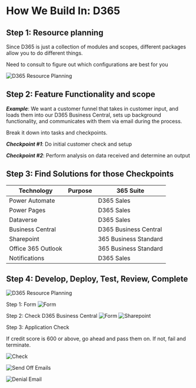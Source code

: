 # How We Build In: D365

## Step 1: Resource planning

Since D365 is just a collection of modules and scopes, different packages allow you to do different things.

Need to consult to figure out which configurations are best for you

![D365 Resource Planning](https://media.baas.dev/chrome_YXGYfwwc60.png)

## Step 2: Feature Functionality and scope

**_Example_**: We want a customer funnel that takes in customer input, and loads them into our D365 Business Central, sets up background functionality, and communicates with them via email during the process.

Break it down into tasks and checkpoints.

**_Checkpoint #1_**: Do initial customer check and setup

**_Checkpoint #2_**: Perform analysis on data received and determine an output

## Step 3: Find Solutions for those Checkpoints

| Technology         | Purpose | 365 Suite             |
| ------------------ | ------- | --------------------- |
| Power Automate     |         | D365 Sales            |
| Power Pages        |         | D365 Sales            |
| Dataverse          |         | D365 Sales            |
| Business Central   |         | D365 Business Central |
| Sharepoint         |         | 365 Business Standard |
| Office 365 Outlook |         | 365 Business Standard |
| Notifications      |         | D365 Sales            |

## Step 4: Develop, Deploy, Test, Review, Complete

![D365 Resource Planning](https://media.baas.dev/yjcotWihRy.png)

Step 1: Form
![Form](https://media.baas.dev/chrome_x61Q3yc9BM.png)

Step 2: Check D365 Business Central
![Form](https://media.baas.dev/JyAilFNdMa.png)
![Sharepoint](https://media.baas.dev/chrome_SJMgruspKb.png)

Step 3: Application Check

If credit score is 600 or above, go ahead and pass them on. If not, fail and terminate.

![Check](https://media.baas.dev/chrome_bYzT4SAQ8W.png)

![Send Off Emails](https://media.baas.dev/firefox_z6DTEKgmXF.png)

![Denial Email](https://media.baas.dev/chrome_Bh6UJFPPCw.png)
